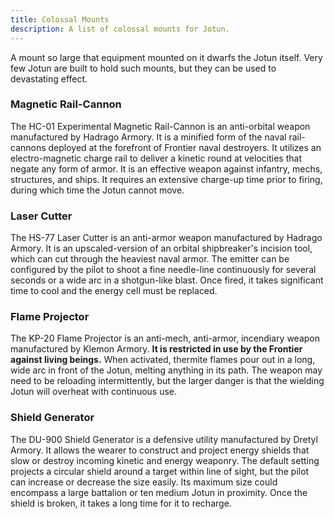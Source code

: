 ```yaml
---
title: Colossal Mounts
description: A list of colossal mounts for Jotun.
---
```


A mount so large that equipment mounted on it dwarfs the Jotun itself. Very few Jotun are built to hold such mounts, but they can be used to devastating effect.

### Magnetic Rail-Cannon
The HC-01 Experimental Magnetic Rail-Cannon is an anti-orbital weapon manufactured by Hadrago Armory. It is a minified form of the naval rail-cannons deployed at the forefront of Frontier naval destroyers. It utilizes an electro-magnetic charge rail to deliver a kinetic round at velocities that negate any form of armor. It is an effective weapon against infantry, mechs, structures, and ships. It requires an extensive charge-up time prior to firing, during which time the Jotun cannot move.

### Laser Cutter
The HS-77 Laser Cutter is an anti-armor weapon manufactured by Hadrago Armory. It is an upscaled-version of an orbital shipbreaker's incision tool, which can cut through the heaviest naval armor. The emitter can be configured by the pilot to shoot a fine needle-line continuously for several seconds or a wide arc in a shotgun-like blast. Once fired, it takes significant time to cool and the energy cell must be replaced.

### Flame Projector
The KP-20 Flame Projector is an anti-mech, anti-armor, incendiary weapon manufactured by Klemon Armory. **It is restricted in use by the Frontier against living beings.** When activated, thermite flames pour out in a long, wide arc in front of the Jotun, melting anything in its path. The weapon may need to be reloading intermittently, but the larger danger is that the wielding Jotun will overheat with continuous use.

### Shield Generator
The DU-900 Shield Generator is a defensive utility manufactured by Dretyl Armory. It allows the wearer to construct and project energy shields that slow or destroy incoming kinetic and energy weaponry. The default setting projects a circular shield around a target within line of sight, but the pilot can increase or decrease the size easily. Its maximum size could encompass a large battalion or ten medium Jotun in proximity. Once the shield is broken, it takes a long time for it to recharge.